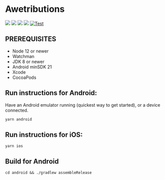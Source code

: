 # Awetributions

[![](https://img.shields.io/github/license/shensven/Awetributions)](./LICENSE)
[![](https://img.shields.io/github/package-json/v/shensven/Awetributions?color=2DBB60)](./package.json)
[![](https://img.shields.io/github/package-json/dependency-version/shensven/Awetributions/react)](./package.json)
[![](https://img.shields.io/github/package-json/dependency-version/shensven/Awetributions/react-native)](./package.json)
[![Test](https://github.com/shensven/Awetributions/actions/workflows/dev.yml/badge.svg?branch=dev)](https://github.com/shensven/Awetributions/actions/workflows/dev.yml)

## PREREQUISITES

-   Node 12 or newer
-   Watchman
-   JDK 8 or newer
-   Android minSDK 21
-   Xcode
-   CocoaPods

## Run instructions for Android:

Have an Android emulator running (quickest way to get started), or a device connected.

```bash
yarn android
```

## Run instructions for iOS:

```
yarn ios
```

## Build for Android

```
cd android && ./gradlew assembleRelease
```
